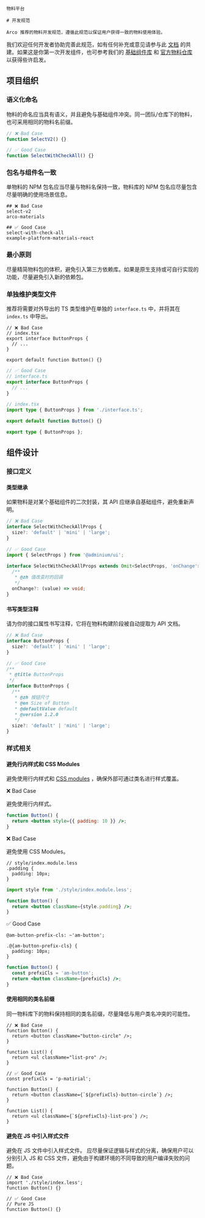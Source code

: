 `````
物料平台

# 开发规范

Arco 推荐的物料开发规范，遵循此规范以保证用户获得一致的物料使用体验。
`````

我们欢迎任何开发者协助完善此规范，如有任何补充或意见请参与此 [文档](https://github.com/arco-design/arco-design/blob/main/site/docs/material/start.spec.zh-CN.md) 的共建。如果这是你第一次开发组件，也可参考我们的 [基础组件库](https://github.com/arco-design/arco-design) 和 [官方物料仓库](https://github.com/arco-design/official-material-react) 以获得些许启发。

## 项目组织

### 语义化命名

物料的命名应当具有语义，并且避免与基础组件冲突。同一团队/仓库下的物料，也可采用相同的物料名前缀。

```js
// ❌ Bad Case
function SelectV2() {}

// ✅ Good Case
function SelectWithCheckAll() {}
```

### 包名与组件名一致

单物料的 NPM 包名应当尽量与物料名保持一致，物料库的 NPM 包名应尽量包含尽量明确的使用场景信息。

```
## ❌ Bad Case
select-v2
arco-materials

## ✅ Good Case
select-with-check-all
example-platform-materials-react
```

### 最小原则

尽量精简物料包的体积，避免引入第三方依赖库。如果是原生支持或可自行实现的功能，尽量避免引入新的依赖包。

### 单独维护类型文件

推荐将需要对外导出的 TS 类型维护在单独的 `interface.ts` 中，并将其在 `index.ts` 中导出。

```tsx
// ❌ Bad Case
// index.tsx
export interface ButtonProps {
  // ...
}

export default function Button() {}
```

```ts
// ✅ Good Case
// interface.ts
export interface ButtonProps {
  // ...
}

// index.tsx
import type { ButtonProps } from './interface.ts';

export default function Button() {}

export type { ButtonProps };
```

## 组件设计

### 接口定义

#### 类型继承

如果物料是对某个基础组件的二次封装，其 API 应继承自基础组件，避免重新声明。

```ts
// ❌ Bad Case
interface SelectWithCheckAllProps {
  size?: 'default' | 'mini' | 'large';
}

// ✅ Good Case
import { SelectProps } from '@adminium/ui';

interface SelectWithCheckAllProps extends Omit<SelectProps, 'onChange'> {
  /**
   * @zh 值改变时的回调
   */
  onChange?: (value) => void;
}
```

#### 书写类型注释

请为你的接口属性书写注释，它将在物料构建阶段被自动提取为 API 文档。

```ts
// ❌ Bad Case
interface ButtonProps {
  size?: 'default' | 'mini' | 'large';
}

// ✅ Good Case
/**
 * @title ButtonProps
 */
interface ButtonProps {
  /**
   * @zh 按钮尺寸
   * @en Size of Button
   * @defaultValue default
   * @version 1.2.0
   */
  size?: 'default' | 'mini' | 'large';
}
```

### 样式相关

#### 避免行内样式和 CSS Modules

避免使用行内样式和 [CSS modules](https://github.com/css-modules/css-modules) ，确保外部可通过类名进行样式覆盖。

❌ Bad Case

避免使用行内样式。

```jsx
function Button() {
  return <button style={{ padding: 10 }} />;
}
```

❌ Bad Case

避免使用 CSS Modules。

```less
// style/index.module.less
.padding {
  padding: 10px;
}
```

```jsx
import style from './style/index.module.less';

function Button() {
  return <button className={style.padding} />;
}
```

✅ Good Case

```less
@am-button-prefix-cls: ~'am-button';

.@{am-button-prefix-cls} {
  padding: 10px;
}
```

```jsx
function Button() {
  const prefxiCls = 'am-button';
  return <button className={prefxiCls} />;
}
```

#### 使用相同的类名前缀

同一物料库下的物料保持相同的类名前缀，尽量降低与用户类名冲突的可能性。

```tsx
// ❌ Bad Case
function Button() {
  return <button className="button-circle" />;
}

function List() {
  return <ul className="list-pro" />;
}
```

```tsx
// ✅ Good Case
const prefixCls = 'p-matirial';

function Button() {
  return <button className={`${prefixCls}-button-circle`} />;
}

function List() {
  return <ul className={`${prefixCls}-list-pro`} />;
}
```

#### 避免在 JS 中引入样式文件

避免在 JS 文件中引入样式文件。 应尽量保证逻辑与样式的分离，确保用户可以分别引入 JS 和 CSS 文件，避免由于构建环境的不同导致的用户编译失败的问题。

```tsx
// ❌ Bad Case
import './style/index.less';
function Button() {}
```

```tsx
// ✅ Good Case
// Pure JS
function Button() {}
```
